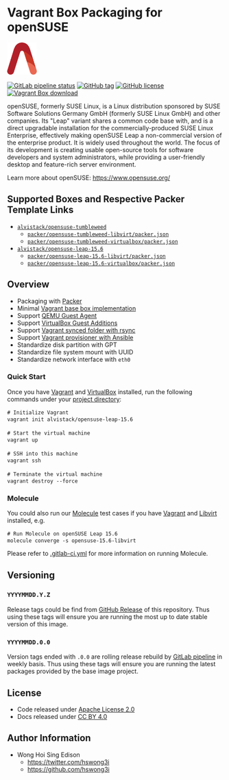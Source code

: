 # Vagrant Box Packaging for openSUSE

<a href="https://alvistack.com" title="AlviStack" target="_blank"><img src="/alvistack.svg" height="75" alt="AlviStack"></a>

[![GitLab pipeline
status](https://img.shields.io/gitlab/pipeline/alvistack/vagrant-opensuse/master)](https://gitlab.com/alvistack/vagrant-opensuse/-/pipelines)
[![GitHub
tag](https://img.shields.io/github/tag/alvistack/vagrant-opensuse.svg)](https://github.com/alvistack/vagrant-opensuse/tags)
[![GitHub
license](https://img.shields.io/github/license/alvistack/vagrant-opensuse.svg)](https://github.com/alvistack/vagrant-opensuse/blob/master/LICENSE)
[![Vagrant Box
download](https://img.shields.io/badge/dynamic/json?label=alvistack%2Fopensuse-leap-15.6&query=%24.boxes%5B%3A1%5D.downloads&url=https%3A%2F%2Fapp.vagrantup.com%2Fapi%2Fv1%2Fsearch%3Fq%3Dalvistack%2Fopensuse-leap-15.6)](https://app.vagrantup.com/alvistack/boxes/opensuse-leap-15.6)

openSUSE, formerly SUSE Linux, is a Linux distribution sponsored by SUSE
Software Solutions Germany GmbH (formerly SUSE Linux GmbH) and other
companies. Its "Leap" variant shares a common code base with, and is a
direct upgradable installation for the commercially-produced SUSE Linux
Enterprise, effectively making openSUSE Leap a non-commercial version of
the enterprise product. It is widely used throughout the world. The
focus of its development is creating usable open-source tools for
software developers and system administrators, while providing a
user-friendly desktop and feature-rich server environment.

Learn more about openSUSE: <https://www.opensuse.org/>

## Supported Boxes and Respective Packer Template Links

- [`alvistack/opensuse-tumbleweed`](https://app.vagrantup.com/alvistack/boxes/opensuse-tumbleweed)
  - [`packer/opensuse-tumbleweed-libvirt/packer.json`](https://github.com/alvistack/vagrant-opensuse/blob/master/packer/opensuse-tumbleweed-libvirt/packer.json)
  - [`packer/opensuse-tumbleweed-virtualbox/packer.json`](https://github.com/alvistack/vagrant-opensuse/blob/master/packer/opensuse-tumbleweed-virtualbox/packer.json)
- [`alvistack/opensuse-leap-15.6`](https://app.vagrantup.com/alvistack/boxes/opensuse-leap-15.6)
  - [`packer/opensuse-leap-15.6-libvirt/packer.json`](https://github.com/alvistack/vagrant-opensuse/blob/master/packer/opensuse-leap-15.6-libvirt/packer.json)
  - [`packer/opensuse-leap-15.6-virtualbox/packer.json`](https://github.com/alvistack/vagrant-opensuse/blob/master/packer/opensuse-leap-15.6-virtualbox/packer.json)

## Overview

- Packaging with [Packer](https://www.packer.io/)
- Minimal [Vagrant base box
  implementation](https://www.vagrantup.com/docs/boxes/base)
- Support [QEMU Guest
  Agent](https://wiki.qemu.org/Features/GuestAgent)
- Support [VirtualBox Guest
  Additions](https://www.virtualbox.org/manual/ch04.html)
- Support [Vagrant synced folder with
  rsync](https://www.vagrantup.com/docs/synced-folders/rsync)
- Support [Vagrant provisioner with
  Ansible](https://www.vagrantup.com/docs/provisioning/ansible)
- Standardize disk partition with GPT
- Standardize file system mount with UUID
- Standardize network interface with `eth0`

### Quick Start

Once you have [Vagrant](https://www.vagrantup.com/docs/installation) and
[VirtualBox](https://www.virtualbox.org/) installed, run the following
commands under your [project
directory](https://learn.hashicorp.com/tutorials/vagrant/getting-started-project-setup?in=vagrant/getting-started):

    # Initialize Vagrant
    vagrant init alvistack/opensuse-leap-15.6

    # Start the virtual machine
    vagrant up

    # SSH into this machine
    vagrant ssh

    # Terminate the virtual machine
    vagrant destroy --force

### Molecule

You could also run our
[Molecule](https://molecule.readthedocs.io/en/stable/) test cases if you
have [Vagrant](https://www.vagrantup.com/) and
[Libvirt](https://libvirt.org/) installed, e.g.

    # Run Molecule on openSUSE Leap 15.6
    molecule converge -s opensuse-15.6-libvirt

Please refer to [.gitlab-ci.yml](.gitlab-ci.yml) for more information on
running Molecule.

## Versioning

### `YYYYMMDD.Y.Z`

Release tags could be find from [GitHub
Release](https://github.com/alvistack/vagrant-opensuse/tags) of this
repository. Thus using these tags will ensure you are running the most
up to date stable version of this image.

### `YYYYMMDD.0.0`

Version tags ended with `.0.0` are rolling release rebuild by [GitLab
pipeline](https://gitlab.com/alvistack/vagrant-opensuse/-/pipelines) in
weekly basis. Thus using these tags will ensure you are running the
latest packages provided by the base image project.

## License

- Code released under [Apache License 2.0](LICENSE)
- Docs released under [CC BY
  4.0](http://creativecommons.org/licenses/by/4.0/)

## Author Information

- Wong Hoi Sing Edison
  - <https://twitter.com/hswong3i>
  - <https://github.com/hswong3i>
